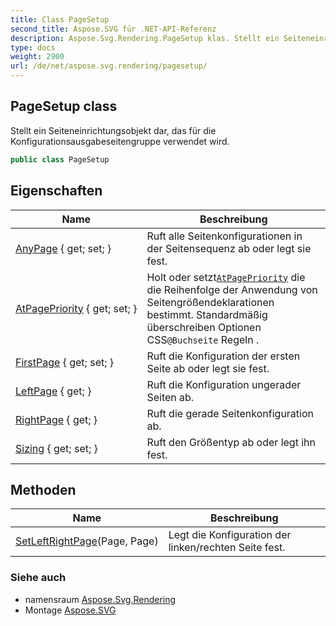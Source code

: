 ```yaml
---
title: Class PageSetup
second_title: Aspose.SVG für .NET-API-Referenz
description: Aspose.Svg.Rendering.PageSetup klas. Stellt ein Seiteneinrichtungsobjekt dar das für die Konfigurationsausgabeseitengruppe verwendet wird.
type: docs
weight: 2900
url: /de/net/aspose.svg.rendering/pagesetup/
---
```

## PageSetup class

Stellt ein Seiteneinrichtungsobjekt dar, das für die Konfigurationsausgabeseitengruppe verwendet wird.

```csharp
public class PageSetup
```

## Eigenschaften

| Name | Beschreibung |
| --- | --- |
| [AnyPage](../../aspose.svg.rendering/pagesetup/anypage/) { get; set; } | Ruft alle Seitenkonfigurationen in der Seitensequenz ab oder legt sie fest. |
| [AtPagePriority](../../aspose.svg.rendering/pagesetup/atpagepriority/) { get; set; } | Holt oder setzt[`AtPagePriority`](../atpagepriority/) die die Reihenfolge der Anwendung von Seitengrößendeklarationen bestimmt. Standardmäßig überschreiben Optionen CSS`@Buchseite` Regeln . |
| [FirstPage](../../aspose.svg.rendering/pagesetup/firstpage/) { get; set; } | Ruft die Konfiguration der ersten Seite ab oder legt sie fest. |
| [LeftPage](../../aspose.svg.rendering/pagesetup/leftpage/) { get; } | Ruft die Konfiguration ungerader Seiten ab. |
| [RightPage](../../aspose.svg.rendering/pagesetup/rightpage/) { get; } | Ruft die gerade Seitenkonfiguration ab. |
| [Sizing](../../aspose.svg.rendering/pagesetup/sizing/) { get; set; } | Ruft den Größentyp ab oder legt ihn fest. |

## Methoden

| Name | Beschreibung |
| --- | --- |
| [SetLeftRightPage](../../aspose.svg.rendering/pagesetup/setleftrightpage/)(Page, Page) | Legt die Konfiguration der linken/rechten Seite fest. |

### Siehe auch

* namensraum [Aspose.Svg.Rendering](../../aspose.svg.rendering/)
* Montage [Aspose.SVG](../../)


